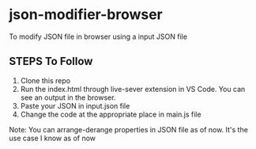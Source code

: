# json-modifier-browser
To modify JSON file in browser using a input JSON file

## STEPS To Follow
1. Clone this repo
2. Run the index.html through live-sever extension in VS Code. You can see an output in the browser.
3. Paste your JSON in input.json file
4. Change the code at the appropriate place in main.js file

Note: You can arrange-derange properties in JSON file as of now. It's the use case I know as of now
